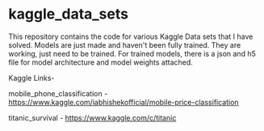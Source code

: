 # kaggle_data_sets
This repository contains the code for various Kaggle Data sets that I have solved. Models are just made and haven't been fully trained. They are working, just need to be trained. For trained models, there is a json and h5 file for model architecture and model weights attached.

Kaggle Links-

mobile_phone_classification - https://www.kaggle.com/iabhishekofficial/mobile-price-classification

titanic_survival - https://www.kaggle.com/c/titanic

